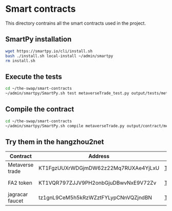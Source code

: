 # Smart contracts

This directory contrains all the smart contracts used in the project.


## SmartPy installation

```bash
wget https://smartpy.io/cli/install.sh
bash ./install.sh local-install ~/admin/smartpy
rm install.sh
```

## Execute the tests

```bash
cd ~/the-swap/smart-contracts
~/admin/smartpy/SmartPy.sh test metaverseTrade_test.py output/tests/metaverseTrade --html --purge
```

## Compile the contract

```bash
cd ~/the-swap/smart-contracts
~/admin/smartpy/SmartPy.sh compile metaverseTrade.py output/contract/metaverseTrade --html --purge
```

## Try them in the hangzhou2net

| Contract | Address | | |
| ---------| ------- | --- | --- |
| Metaverse trade | KT1FgzUUXrWDGjmDW62z22Mq7RUXAe4YjLxU | [TzKT](https://hangzhou2net.tzkt.io/KT1FgzUUXrWDGjmDW62z22Mq7RUXAe4YjLxU/operations/) | [better-call.dev](https://better-call.dev/hangzhou2net/KT1FgzUUXrWDGjmDW62z22Mq7RUXAe4YjLxU/operations) |
| FA2 token | KT1VQR797ZJJV9PH2onbGjuDBwvNxE9V72Zv | [TzKT](https://hangzhou2net.tzkt.io/KT1VQR797ZJJV9PH2onbGjuDBwvNxE9V72Zv/operations/) | [better-call.dev](https://better-call.dev/hangzhou2net/KT1VQR797ZJJV9PH2onbGjuDBwvNxE9V72Zv/operations) |
| jagracar faucet | tz1gnL9CeM5h5kRzWZztFYLypCNnVQZjndBN | [TzKT](https://hangzhou2net.tzkt.io/tz1gnL9CeM5h5kRzWZztFYLypCNnVQZjndBN/operations/) | [better-call.dev](https://better-call.dev/hangzhou2net/tz1gnL9CeM5h5kRzWZztFYLypCNnVQZjndBN/operations) |
